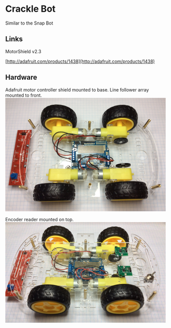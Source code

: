 # Crackle Bot
Similar to the Snap Bot

## Links

MotorShield v2.3

[http://adafruit.com/products/1438](http://adafruit.com/products/1438)

## Hardware

Adafruit motor controller shield mounted to base. Line follower array mounted to front.
![](https://github.com/topherCantrell/crackleBot/blob/master/art/bottom.jpg)

Encoder reader mounted on top.
![](https://github.com/topherCantrell/crackleBot/blob/master/art/cover.jpg)
